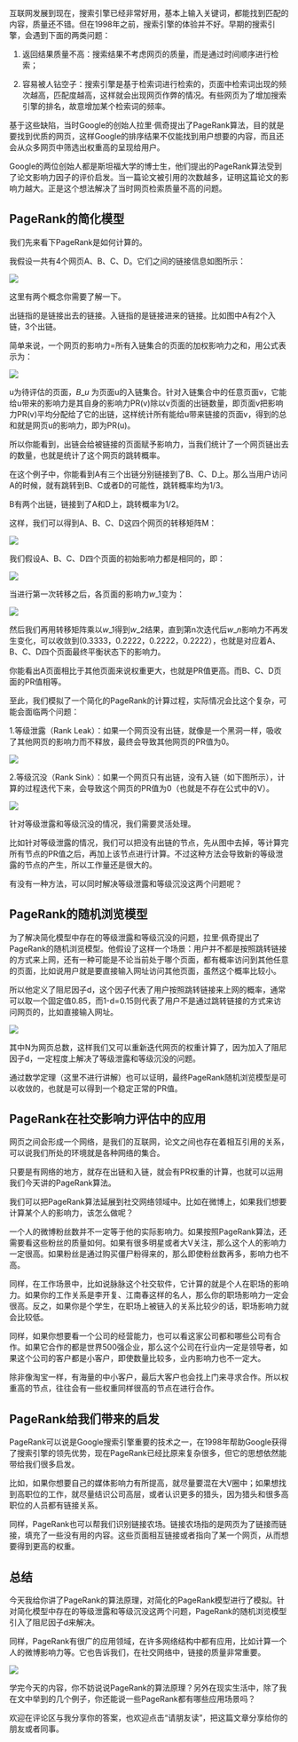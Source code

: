 互联网发展到现在，搜索引擎已经非常好用，基本上输入关键词，都能找到匹配的内容，质量还不错。但在1998年之前，搜索引擎的体验并不好。早期的搜索引擎，会遇到下面的两类问题：

1. 返回结果质量不高：搜索结果不考虑网页的质量，而是通过时间顺序进行检索；

2. 容易被人钻空子：搜索引擎是基于检索词进行检索的，页面中检索词出现的频次越高，匹配度越高，这样就会出现网页作弊的情况。有些网页为了增加搜索引擎的排名，故意增加某个检索词的频率。


基于这些缺陷，当时Google的创始人拉里·佩奇提出了PageRank算法，目的就是要找到优质的网页，这样Google的排序结果不仅能找到用户想要的内容，而且还会从众多网页中筛选出权重高的呈现给用户。

Google的两位创始人都是斯坦福大学的博士生，他们提出的PageRank算法受到了论文影响力因子的评价启发。当一篇论文被引用的次数越多，证明这篇论文的影响力越大。正是这个想法解决了当时网页检索质量不高的问题。

## PageRank的简化模型

我们先来看下PageRank是如何计算的。

我假设一共有4个网页A、B、C、D。它们之间的链接信息如图所示：

![](https://static001.geekbang.org/resource/image/81/36/814d53ff8d73113631482e71b7c53636.png?wh=1472*1007)

这里有两个概念你需要了解一下。

出链指的是链接出去的链接。入链指的是链接进来的链接。比如图中A有2个入链，3个出链。

简单来说，一个网页的影响力=所有入链集合的页面的加权影响力之和，用公式表示为：

![](https://static001.geekbang.org/resource/image/70/0c/70104ab44fa1d9d690f99dc328d8af0c.png?wh=227*88)

u为待评估的页面，$B\_{u}$ 为页面u的入链集合。针对入链集合中的任意页面v，它能给u带来的影响力是其自身的影响力PR(v)除以v页面的出链数量，即页面v把影响力PR(v)平均分配给了它的出链，这样统计所有能给u带来链接的页面v，得到的总和就是网页u的影响力，即为PR(u)。

所以你能看到，出链会给被链接的页面赋予影响力，当我们统计了一个网页链出去的数量，也就是统计了这个网页的跳转概率。

在这个例子中，你能看到A有三个出链分别链接到了B、C、D上。那么当用户访问A的时候，就有跳转到B、C或者D的可能性，跳转概率均为1/3。

B有两个出链，链接到了A和D上，跳转概率为1/2。

这样，我们可以得到A、B、C、D这四个网页的转移矩阵M：

![](https://static001.geekbang.org/resource/image/20/d4/204b0934f166d6945a90185aa2c95dd4.png?wh=209*116)

我们假设A、B、C、D四个页面的初始影响力都是相同的，即：

![](https://static001.geekbang.org/resource/image/a8/b8/a8eb12b5242e082b5d2281300c326bb8.png?wh=180*160)

当进行第一次转移之后，各页面的影响力$w\_{1}$变为：

![](https://static001.geekbang.org/resource/image/fc/8c/fcbcdd8e96384f855b4f7c842627ff8c.png?wh=385*112)

然后我们再用转移矩阵乘以$w\_{1}$得到$w\_{2}$结果，直到第n次迭代后$w\_{n}$影响力不再发生变化，可以收敛到(0.3333，0.2222，0.2222，0.2222），也就是对应着A、B、C、D四个页面最终平衡状态下的影响力。

你能看出A页面相比于其他页面来说权重更大，也就是PR值更高。而B、C、D页面的PR值相等。

至此，我们模拟了一个简化的PageRank的计算过程，实际情况会比这个复杂，可能会面临两个问题：

1.等级泄露（Rank Leak）：如果一个网页没有出链，就像是一个黑洞一样，吸收了其他网页的影响力而不释放，最终会导致其他网页的PR值为0。

![](https://static001.geekbang.org/resource/image/77/62/77336108b0233638a35bfd7450438162.png?wh=1190*997)

2.等级沉没（Rank Sink）：如果一个网页只有出链，没有入链（如下图所示），计算的过程迭代下来，会导致这个网页的PR值为0（也就是不存在公式中的V）。

![](https://static001.geekbang.org/resource/image/0d/e6/0d113854fb56116d79efe7f0e0374fe6.png?wh=1203*987)

针对等级泄露和等级沉没的情况，我们需要灵活处理。

比如针对等级泄露的情况，我们可以把没有出链的节点，先从图中去掉，等计算完所有节点的PR值之后，再加上该节点进行计算。不过这种方法会导致新的等级泄露的节点的产生，所以工作量还是很大的。

有没有一种方法，可以同时解决等级泄露和等级沉没这两个问题呢？

## PageRank的随机浏览模型

为了解决简化模型中存在的等级泄露和等级沉没的问题，拉里·佩奇提出了PageRank的随机浏览模型。他假设了这样一个场景：用户并不都是按照跳转链接的方式来上网，还有一种可能是不论当前处于哪个页面，都有概率访问到其他任意的页面，比如说用户就是要直接输入网址访问其他页面，虽然这个概率比较小。

所以他定义了阻尼因子d，这个因子代表了用户按照跳转链接来上网的概率，通常可以取一个固定值0.85，而1-d=0.15则代表了用户不是通过跳转链接的方式来访问网页的，比如直接输入网址。

![](https://static001.geekbang.org/resource/image/5f/8f/5f40c980c2f728f12159058ea19a4d8f.png?wh=368*114)

其中N为网页总数，这样我们又可以重新迭代网页的权重计算了，因为加入了阻尼因子d，一定程度上解决了等级泄露和等级沉没的问题。

通过数学定理（这里不进行讲解）也可以证明，最终PageRank随机浏览模型是可以收敛的，也就是可以得到一个稳定正常的PR值。

## PageRank在社交影响力评估中的应用

网页之间会形成一个网络，是我们的互联网，论文之间也存在着相互引用的关系，可以说我们所处的环境就是各种网络的集合。

只要是有网络的地方，就存在出链和入链，就会有PR权重的计算，也就可以运用我们今天讲的PageRank算法。

我们可以把PageRank算法延展到社交网络领域中。比如在微博上，如果我们想要计算某个人的影响力，该怎么做呢？

一个人的微博粉丝数并不一定等于他的实际影响力。如果按照PageRank算法，还需要看这些粉丝的质量如何。如果有很多明星或者大V关注，那么这个人的影响力一定很高。如果粉丝是通过购买僵尸粉得来的，那么即使粉丝数再多，影响力也不高。

同样，在工作场景中，比如说脉脉这个社交软件，它计算的就是个人在职场的影响力。如果你的工作关系是李开复、江南春这样的名人，那么你的职场影响力一定会很高。反之，如果你是个学生，在职场上被链入的关系比较少的话，职场影响力就会比较低。

同样，如果你想要看一个公司的经营能力，也可以看这家公司都和哪些公司有合作。如果它合作的都是世界500强企业，那么这个公司在行业内一定是领导者，如果这个公司的客户都是小客户，即使数量比较多，业内影响力也不一定大。

除非像淘宝一样，有海量的中小客户，最后大客户也会找上门来寻求合作。所以权重高的节点，往往会有一些权重同样很高的节点在进行合作。

## PageRank给我们带来的启发

PageRank可以说是Google搜索引擎重要的技术之一，在1998年帮助Google获得了搜索引擎的领先优势，现在PageRank已经比原来复杂很多，但它的思想依然能带给我们很多启发。

比如，如果你想要自己的媒体影响力有所提高，就尽量要混在大V圈中；如果想找到高职位的工作，就尽量结识公司高层，或者认识更多的猎头，因为猎头和很多高职位的人员都有链接关系。

同样，PageRank也可以帮我们识别链接农场。链接农场指的是网页为了链接而链接，填充了一些没有用的内容。这些页面相互链接或者指向了某一个网页，从而想要得到更高的权重。

## 总结

今天我给你讲了PageRank的算法原理，对简化的PageRank模型进行了模拟。针对简化模型中存在的等级泄露和等级沉没这两个问题，PageRank的随机浏览模型引入了阻尼因子d来解决。

同样，PageRank有很广的应用领域，在许多网络结构中都有应用，比如计算一个人的微博影响力等。它也告诉我们，在社交网络中，链接的质量非常重要。

![](https://static001.geekbang.org/resource/image/f9/7d/f936296fed70f27ba23064ec14a7e37d.png?wh=1727*924)

学完今天的内容，你不妨说说PageRank的算法原理？另外在现实生活中，除了我在文中举到的几个例子，你还能说一些PageRank都有哪些应用场景吗？

欢迎在评论区与我分享你的答案，也欢迎点击“请朋友读”，把这篇文章分享给你的朋友或者同事。